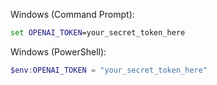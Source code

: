 Windows (Command Prompt):
```cmd
set OPENAI_TOKEN=your_secret_token_here
```

Windows (PowerShell):
```powershell
$env:OPENAI_TOKEN = "your_secret_token_here"
```
